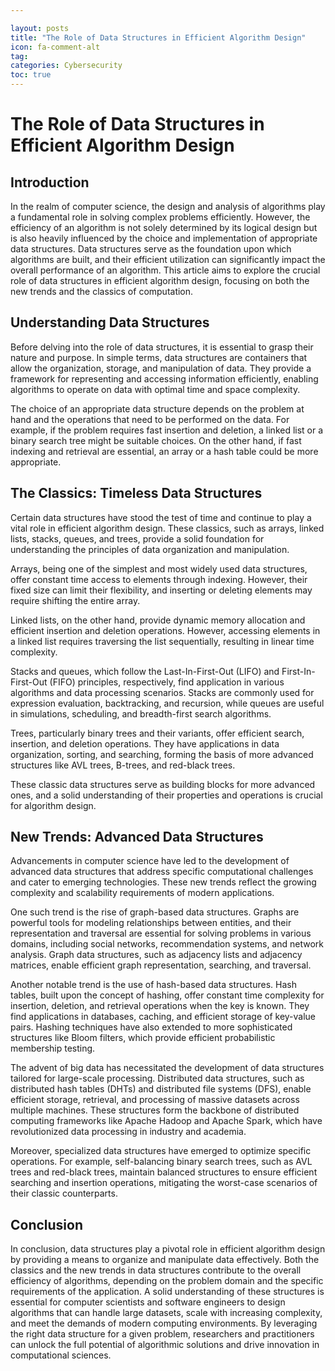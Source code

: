 ```yaml
---

layout: posts
title: "The Role of Data Structures in Efficient Algorithm Design"
icon: fa-comment-alt
tag:      
categories: Cybersecurity
toc: true
---
```




# The Role of Data Structures in Efficient Algorithm Design

## Introduction

In the realm of computer science, the design and analysis of algorithms play a fundamental role in solving complex problems efficiently. However, the efficiency of an algorithm is not solely determined by its logical design but is also heavily influenced by the choice and implementation of appropriate data structures. Data structures serve as the foundation upon which algorithms are built, and their efficient utilization can significantly impact the overall performance of an algorithm. This article aims to explore the crucial role of data structures in efficient algorithm design, focusing on both the new trends and the classics of computation.

## Understanding Data Structures

Before delving into the role of data structures, it is essential to grasp their nature and purpose. In simple terms, data structures are containers that allow the organization, storage, and manipulation of data. They provide a framework for representing and accessing information efficiently, enabling algorithms to operate on data with optimal time and space complexity.

The choice of an appropriate data structure depends on the problem at hand and the operations that need to be performed on the data. For example, if the problem requires fast insertion and deletion, a linked list or a binary search tree might be suitable choices. On the other hand, if fast indexing and retrieval are essential, an array or a hash table could be more appropriate.

## The Classics: Timeless Data Structures

Certain data structures have stood the test of time and continue to play a vital role in efficient algorithm design. These classics, such as arrays, linked lists, stacks, queues, and trees, provide a solid foundation for understanding the principles of data organization and manipulation.

Arrays, being one of the simplest and most widely used data structures, offer constant time access to elements through indexing. However, their fixed size can limit their flexibility, and inserting or deleting elements may require shifting the entire array.

Linked lists, on the other hand, provide dynamic memory allocation and efficient insertion and deletion operations. However, accessing elements in a linked list requires traversing the list sequentially, resulting in linear time complexity.

Stacks and queues, which follow the Last-In-First-Out (LIFO) and First-In-First-Out (FIFO) principles, respectively, find application in various algorithms and data processing scenarios. Stacks are commonly used for expression evaluation, backtracking, and recursion, while queues are useful in simulations, scheduling, and breadth-first search algorithms.

Trees, particularly binary trees and their variants, offer efficient search, insertion, and deletion operations. They have applications in data organization, sorting, and searching, forming the basis of more advanced structures like AVL trees, B-trees, and red-black trees.

These classic data structures serve as building blocks for more advanced ones, and a solid understanding of their properties and operations is crucial for algorithm design.

## New Trends: Advanced Data Structures

Advancements in computer science have led to the development of advanced data structures that address specific computational challenges and cater to emerging technologies. These new trends reflect the growing complexity and scalability requirements of modern applications.

One such trend is the rise of graph-based data structures. Graphs are powerful tools for modeling relationships between entities, and their representation and traversal are essential for solving problems in various domains, including social networks, recommendation systems, and network analysis. Graph data structures, such as adjacency lists and adjacency matrices, enable efficient graph representation, searching, and traversal.

Another notable trend is the use of hash-based data structures. Hash tables, built upon the concept of hashing, offer constant time complexity for insertion, deletion, and retrieval operations when the key is known. They find applications in databases, caching, and efficient storage of key-value pairs. Hashing techniques have also extended to more sophisticated structures like Bloom filters, which provide efficient probabilistic membership testing.

The advent of big data has necessitated the development of data structures tailored for large-scale processing. Distributed data structures, such as distributed hash tables (DHTs) and distributed file systems (DFS), enable efficient storage, retrieval, and processing of massive datasets across multiple machines. These structures form the backbone of distributed computing frameworks like Apache Hadoop and Apache Spark, which have revolutionized data processing in industry and academia.

Moreover, specialized data structures have emerged to optimize specific operations. For example, self-balancing binary search trees, such as AVL trees and red-black trees, maintain balanced structures to ensure efficient searching and insertion operations, mitigating the worst-case scenarios of their classic counterparts.

## Conclusion

In conclusion, data structures play a pivotal role in efficient algorithm design by providing a means to organize and manipulate data effectively. Both the classics and the new trends in data structures contribute to the overall efficiency of algorithms, depending on the problem domain and the specific requirements of the application. A solid understanding of these structures is essential for computer scientists and software engineers to design algorithms that can handle large datasets, scale with increasing complexity, and meet the demands of modern computing environments. By leveraging the right data structure for a given problem, researchers and practitioners can unlock the full potential of algorithmic solutions and drive innovation in computational sciences.